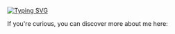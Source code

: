 <!--
  Typing Animation - Easily customizable!
  To customize, visit: https://readme-typing-svg.demolab.com/demo/
  Or edit the URL parameters below:
  - lines: Your text (URL encoded, use + for spaces, ; to separate multiple lines)
  - font: Font name (e.g., Fira+Code, Arial, Roboto)
  - size: Font size (e.g., 32, 40, 24)
  - color: Hex color without # (e.g., 2F81F7, FF0000)
  - pause: Pause duration in milliseconds (e.g., 1000 = 1 second)
  - duration: Typing speed in milliseconds
-->
<a href="https://git.io/typing-svg"><img src="https://readme-typing-svg.demolab.com?font=Fira+Code&size=32&pause=1000&color=2F81F7&width=435&lines=Hello,+I'm+Simone" alt="Typing SVG" /></a>

If you're curious, you can discover more about me here:
